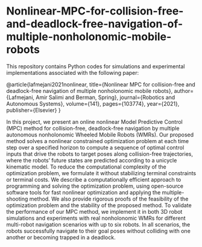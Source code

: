 # Nonlinear-MPC-for-collision-free-and-deadlock-free-navigation-of-multiple-nonholonomic-mobile-robots
This repository contains Python codes for simulations and experimental implementations associated with the following paper:

@article{lafmejani2021nonlinear,
  title={Nonlinear MPC for collision-free and deadlock-free navigation of multiple nonholonomic mobile robots},
  author={Lafmejani, Amir Salimi and Berman, Spring},
  journal={Robotics and Autonomous Systems},
  volume={141},
  pages={103774},
  year={2021},
  publisher={Elsevier}
}

In this project, we present an online nonlinear Model Predictive Control (MPC) method for collision-free, deadlock-free navigation by multiple autonomous nonholonomic Wheeled Mobile Robots (WMRs). Our proposed method solves a nonlinear constrained optimization problem at each time step over a specified horizon to compute a sequence of optimal control inputs that drive the robots to target poses along collision-free trajectories, where the robots’ future states are predicted according to a unicycle kinematic model. To reduce the computational complexity of the optimization problem, we formulate it without stabilizing terminal constraints or terminal costs. We describe a computationally efficient approach to programming and solving the optimization problem, using open-source software tools for fast nonlinear optimization and applying the multiple-shooting method. We also provide rigorous proofs of the feasibility of the optimization problem and the stability of the proposed method. To validate the performance of our MPC method, we implement it in both 3D robot simulations and experiments with real nonholonomic WMRs for different multi-robot navigation scenarios with up to six robots. In all scenarios, the robots successfully navigate to their goal poses without colliding with one another or becoming trapped in a deadlock.
